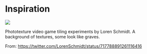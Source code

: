 # Inspiration

![](https://db-feed.s3.amazonaws.com/legacy/CfYZMW1WwAAz0Y5.jpg)

Phototexture video game tiling experiments by Loren Schmidt. A background of textures, some look like graves.

From: https://twitter.com/LorenSchmidt/status/717788891261116416